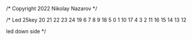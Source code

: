 /* Copyright 2022 Nikolay Nazarov
 */


/*  Led 25key
  20 21 22 23 24
  19  6  7  8  9
  18  5  0  1 10
  17  4  3  2 11
  16 15 14 13 12
 
  led down side
 */
